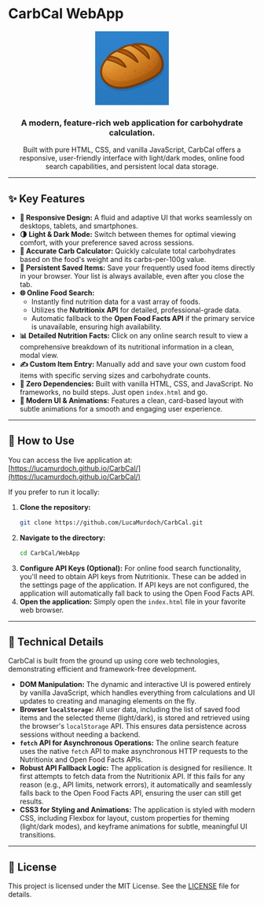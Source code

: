 #  CarbCal WebApp

<p align="center">
  <img src="CarbCal.png" alt="CarbCal Logo" width="150"/>
</p>

<h3 align="center">A modern, feature-rich web application for carbohydrate calculation.</h3>

<p align="center">
  Built with pure HTML, CSS, and vanilla JavaScript, CarbCal offers a responsive, user-friendly interface with light/dark modes, online food search capabilities, and persistent local data storage.
</p>

---

## ✨ Key Features

- **📱 Responsive Design:** A fluid and adaptive UI that works seamlessly on desktops, tablets, and smartphones.
- **🌗 Light & Dark Mode:** Switch between themes for optimal viewing comfort, with your preference saved across sessions.
- **🧮 Accurate Carb Calculator:** Quickly calculate total carbohydrates based on the food's weight and its carbs-per-100g value.
- **💾 Persistent Saved Items:** Save your frequently used food items directly in your browser. Your list is always available, even after you close the tab.
- **🌐 Online Food Search:**
    - Instantly find nutrition data for a vast array of foods.
    - Utilizes the **Nutritionix API** for detailed, professional-grade data.
    - Automatic fallback to the **Open Food Facts API** if the primary service is unavailable, ensuring high availability.
- **📊 Detailed Nutrition Facts:** Click on any online search result to view a comprehensive breakdown of its nutritional information in a clean, modal view.
- **✍️ Custom Item Entry:** Manually add and save your own custom food items with specific serving sizes and carbohydrate counts.
- **🚀 Zero Dependencies:** Built with vanilla HTML, CSS, and JavaScript. No frameworks, no build steps. Just open `index.html` and go.
- **🎨 Modern UI & Animations:** Features a clean, card-based layout with subtle animations for a smooth and engaging user experience.

---

## 🚀 How to Use

You can access the live application at: [https://lucamurdoch.github.io/CarbCal/](https://lucamurdoch.github.io/CarbCal/)

If you prefer to run it locally:


1.  **Clone the repository:**
    ```bash
    git clone https://github.com/LucaMurdoch/CarbCal.git
    ```
2.  **Navigate to the directory:**
    ```bash
    cd CarbCal/WebApp
    ```
3.  **Configure API Keys (Optional):**
    For online food search functionality, you'll need to obtain API keys from Nutritionix. These can be added in the settings page of the application.
    If API keys are not configured, the application will automatically fall back to using the Open Food Facts API.
4.  **Open the application:**
    Simply open the `index.html` file in your favorite web browser.

---

## 🔧 Technical Details

CarbCal is built from the ground up using core web technologies, demonstrating efficient and framework-free development.

-   **DOM Manipulation:** The dynamic and interactive UI is powered entirely by vanilla JavaScript, which handles everything from calculations and UI updates to creating and managing elements on the fly.
-   **Browser `localStorage`:** All user data, including the list of saved food items and the selected theme (light/dark), is stored and retrieved using the browser's `localStorage` API. This ensures data persistence across sessions without needing a backend.
-   **`fetch` API for Asynchronous Operations:** The online search feature uses the native `fetch` API to make asynchronous HTTP requests to the Nutritionix and Open Food Facts APIs.
-   **Robust API Fallback Logic:** The application is designed for resilience. It first attempts to fetch data from the Nutritionix API. If this fails for any reason (e.g., API limits, network errors), it automatically and seamlessly falls back to the Open Food Facts API, ensuring the user can still get results.
-   **CSS3 for Styling and Animations:** The application is styled with modern CSS, including Flexbox for layout, custom properties for theming (light/dark modes), and keyframe animations for subtle, meaningful UI transitions.

---

## 📄 License

This project is licensed under the MIT License. See the [LICENSE](LICENSE) file for details.
